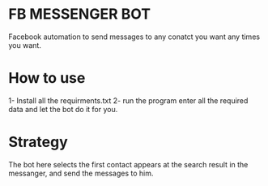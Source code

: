 # FB MESSENGER BOT

Facebook automation to send messages to any conatct you want any times you want.

# How to use

1- Install all the requirments.txt
2- run the program enter all the required data and let the bot do it for you.

# Strategy

The bot here selects the first contact appears at the search result in the messanger, and send the messages to him.
